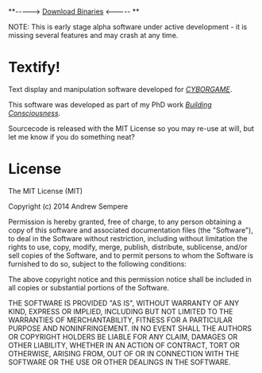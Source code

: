 **-----> [Download Binaries](https://bitbucket.org/tezcatlipoca/textify/downloads) <----- **

NOTE: This is early stage alpha software under active development - it is missing several features and may crash at any time.  
  

Textify!
====================
Text display and manipulation software developed for [*CYBORGAME*](http://andrewsempere.org/cyborgame).

This software was developed as part of my PhD work [*Building Consciousness*](http://andrewsempere.org/buildingConsciousness).  

Sourcecode is released with the MIT License so you may re-use at will, but let me know if you do something neat?


License
====================
The MIT License (MIT)

Copyright (c) 2014 Andrew Sempere

Permission is hereby granted, free of charge, to any person obtaining a copy
of this software and associated documentation files (the "Software"), to deal
in the Software without restriction, including without limitation the rights
to use, copy, modify, merge, publish, distribute, sublicense, and/or sell
copies of the Software, and to permit persons to whom the Software is
furnished to do so, subject to the following conditions:

The above copyright notice and this permission notice shall be included in
all copies or substantial portions of the Software.

THE SOFTWARE IS PROVIDED "AS IS", WITHOUT WARRANTY OF ANY KIND, EXPRESS OR
IMPLIED, INCLUDING BUT NOT LIMITED TO THE WARRANTIES OF MERCHANTABILITY,
FITNESS FOR A PARTICULAR PURPOSE AND NONINFRINGEMENT. IN NO EVENT SHALL THE
AUTHORS OR COPYRIGHT HOLDERS BE LIABLE FOR ANY CLAIM, DAMAGES OR OTHER
LIABILITY, WHETHER IN AN ACTION OF CONTRACT, TORT OR OTHERWISE, ARISING FROM,
OUT OF OR IN CONNECTION WITH THE SOFTWARE OR THE USE OR OTHER DEALINGS IN
THE SOFTWARE.